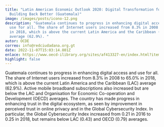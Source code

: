 ```yaml
---
title: "Latin American Economic Outlook 2020: Digital Transformation for
  Building Back Better (Guatemala)"
image: /images/posts/icono-12.png
description: "Guatemala continues to progress in enhancing digital access and
  use for all. The share of Internet users increased from 8.3% in 2008 to 65.0%
  in 2018, which is above the current Latin America and the Caribbean (LAC)
  average (62.9%). "
autor: OCDE
correo: info@redciudadana.org.gt
date: 2022-11-07T15:03:14.801Z
enlace: https://www.oecd-ilibrary.org/sites/af413327-en/index.html?itemId=/content/component/af413327-en
highlight: false
---
```

Guatemala continues to progress in enhancing digital access and use for all. The share of Internet users increased from 8.3% in 2008 to 65.0% in 2018, which is above the current Latin America and the Caribbean (LAC) average (62.9%). Active mobile broadband subscriptions also increased but are below the LAC and Organisation for Economic Co-operation and Development (OECD) averages. The country has made progress in enhancing trust in the digital ecosystem, as seen by improvement in perceived trust in online privacy and in the Global Cybersecurity Index. In particular, the Global Cybersecurity Index increased from 0.21 in 2016 to 0.25 in 2018, but remains below LAC (0.43) and OECD (0.79) averages.